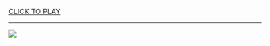 
<a href="https://premium76.site?title=unblocked_games_fifa&ref=13M">CLICK TO PLAY</a></h3>
<hr>

<a href="https://premium76.site?title=unblocked_games_fifa&ref=13M"><img src="https://clearcache.store/games.png"></a>


